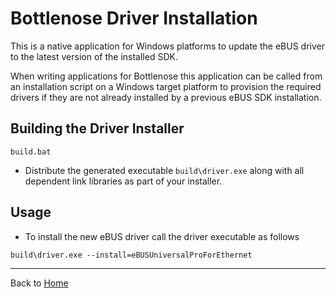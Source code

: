 # Bottlenose Driver Installation

This is a native application for Windows platforms to update the eBUS driver
to the latest version of the installed SDK.

When writing applications for Bottlenose this application can be called from
an installation script on a Windows target platform to provision the required
drivers if they are not already installed by a previous eBUS SDK installation.

## Building the Driver Installer

```
build.bat
```
 * Distribute the generated executable ```build\driver.exe``` along with all 
   dependent link libraries as part of your installer.

## Usage
 * To install the new eBUS driver call the driver executable as follows
 
```
build\driver.exe --install=eBUSUniversalProForEthernet
```

----
Back to [Home](README.md)
